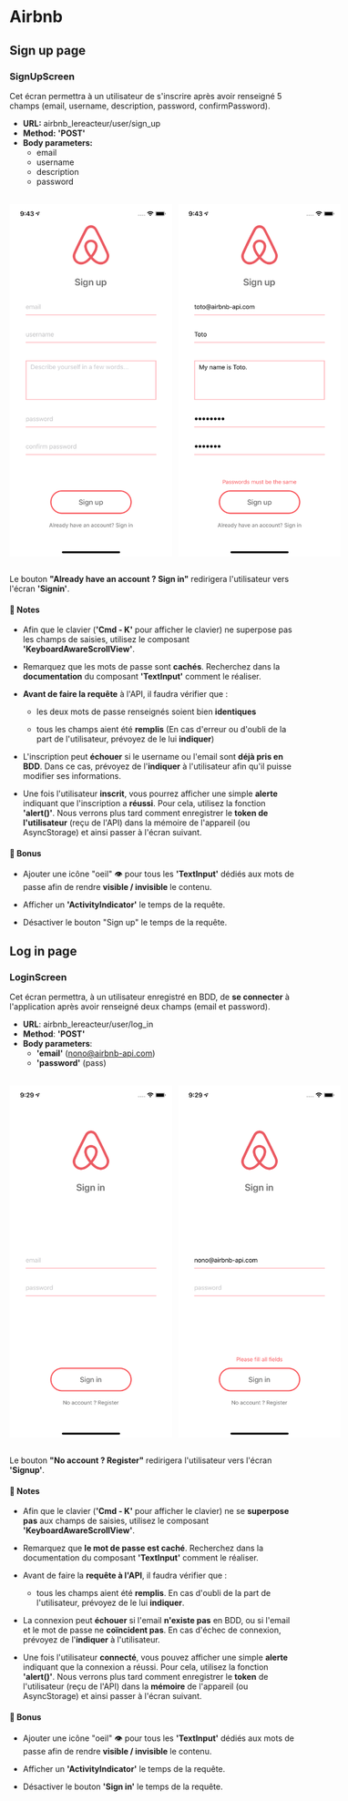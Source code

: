 # Airbnb

## Sign up page

### SignUpScreen

Cet écran permettra à un utilisateur de s'inscrire après avoir renseigné 5 champs (email, username, description, password, confirmPassword).

- **URL:** airbnb_lereacteur/user/sign_up
- **Method:** **'POST'**
- **Body parameters:**
  - email
  - username
  - description
  - password

<br>

<div style="display: flex; gap: 10px; width: 286px">
    <img src="./assets/screenshots/signup01.png" style="width"/>
    <img src="./assets/screenshots/signup02.png"/>
</div>

<br>

Le bouton **"Already have an account ? Sign in"** redirigera l'utilisateur vers l'écran **'Signin'**.

#### 📌 Notes

- Afin que le clavier (**'Cmd - K'** pour afficher le clavier) ne superpose pas les champs de saisies, utilisez le composant **'KeyboardAwareScrollView'**.

- Remarquez que les mots de passe sont **cachés**. Recherchez dans la **documentation** du composant **'TextInput'** comment le réaliser.

- **Avant de faire la requête** à l'API, il faudra vérifier que :

  - les deux mots de passe renseignés soient bien **identiques**

  - tous les champs aient été **remplis** (En cas d'erreur ou d'oubli de la part de l'utilisateur, prévoyez de le lui **indiquer**)

- L'inscription peut **échouer** si le username ou l'email sont **déjà pris en BDD**. Dans ce cas, prévoyez de l'**indiquer** à l'utilisateur afin qu'il puisse modifier ses informations.

- Une fois l'utilisateur **inscrit**, vous pourrez afficher une simple **alerte** indiquant que l'inscription a **réussi**. Pour cela, utilisez la fonction **'alert()'**. Nous verrons plus tard comment enregistrer le **token de l'utilisateur** (reçu de l'API) dans la mémoire de l'appareil (ou AsyncStorage) et ainsi passer à l'écran suivant.

#### 🚀 Bonus

- Ajouter une icône "oeil" 👁 pour tous les **'TextInput'** dédiés aux mots de passe afin de rendre **visible / invisible** le contenu.

- Afficher un **'ActivityIndicator'** le temps de la requête.

- Désactiver le bouton "Sign up" le temps de la requête.

## Log in page

### LoginScreen

Cet écran permettra, à un utilisateur enregistré en BDD, de **se connecter** à l'application après avoir renseigné deux champs (email et password).

- **URL**: airbnb_lereacteur/user/log_in
- **Method**: **'POST'**
- **Body parameters**:
  - **'email'** (nono@airbnb-api.com)
  - **'password'** (pass)

<br>

<div style="display: flex; gap: 10px; width: 286px">
    <img src="./assets/screenshots/login01.png" style="width"/>
    <img src="./assets/screenshots/login02.png"/>
</div>

<br>

Le bouton **"No account ? Register"** redirigera l'utilisateur vers l'écran **'Signup'**.

#### 📌 Notes

- Afin que le clavier (**'Cmd - K'** pour afficher le clavier) ne se **superpose pas** aux champs de saisies, utilisez le composant **'KeyboardAwareScrollView'**.

- Remarquez que **le mot de passe est caché**. Recherchez dans la documentation du composant **'TextInput'** comment le réaliser.

- Avant de faire la **requête à l'API**, il faudra vérifier que :

  - tous les champs aient été **remplis**. En cas d'oubli de la part de l'utilisateur, prévoyez de le lui **indiquer**.

- La connexion peut **échouer** si l'email **n'existe pas** en BDD, ou si l'email et le mot de passe ne **coïncident pas**. En cas d'échec de connexion, prévoyez de l'**indiquer** à l'utilisateur.

- Une fois l'utilisateur **connecté**, vous pouvez afficher une simple **alerte** indiquant que la connexion a réussi. Pour cela, utilisez la fonction **'alert()'**. Nous verrons plus tard comment enregistrer le **token** de l'utilisateur (reçu de l'API) dans la **mémoire** de l'appareil (ou AsyncStorage) et ainsi passer à l'écran suivant.

#### 🚀 Bonus

- Ajouter une icône "oeil" 👁 pour tous les **'TextInput'** dédiés aux mots de passe afin de rendre **visible / invisible** le contenu.

- Afficher un **'ActivityIndicator'** le temps de la requête.

- Désactiver le bouton **'Sign in'** le temps de la requête.
